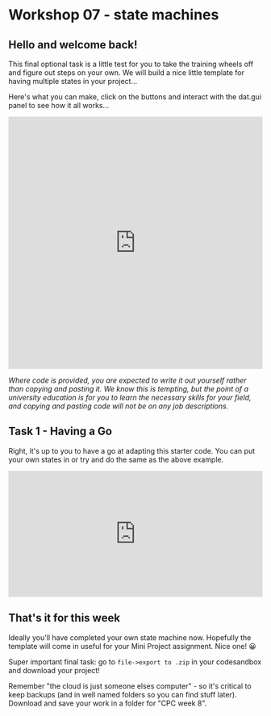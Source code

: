 # Workshop 07 - state machines
## Hello and welcome back!
This final optional task is a little test for you to take the training wheels off and figure out steps on your own. We will build a nice little template for having multiple states in your project...

Here's what you can make, click on the buttons and interact with the dat.gui panel to see how it all works...

<iframe src="https://codesandbox.io/embed/w09-finitestate-eh6v2?fontsize=14&hidenavigation=1&theme=dark&view=preview"
        style="width:100%;height:500px;border:0;overflow:hidden" 
        title="W07_FiniteState_END" 
        allow="accelerometer; ambient-light-sensor; camera; encrypted-media; geolocation; gyroscope; 
               hid; microphone; midi; payment; usb; vr; xr-spatial-tracking" 
        sandbox="allow-forms allow-modals allow-popups allow-presentation allow-same-origin allow-scripts">
</iframe>

*Where code is provided, you are expected to write it out yourself rather than copying and pasting it. We know this is tempting, but the point of a university education is for you to learn the necessary skills for your field, and copying and pasting code will not be on any job descriptions.*

## Task 1 - Having a Go
Right, it's up to you to have a go at adapting this starter code. You can put your own states in or try and do the same as the above example.

<iframe src="https://codesandbox.io/embed/w09-finitestatestarter-fiwx3?fontsize=14&hidenavigation=1&theme=dark&view=preview"
        style="width:100%;height:250px;border:0;overflow:hidden" 
        title="W07_starter" 
        allow="accelerometer; ambient-light-sensor; camera; encrypted-media; geolocation; gyroscope; 
               hid; microphone; midi; payment; usb; vr; xr-spatial-tracking" 
        sandbox="allow-forms allow-modals allow-popups allow-presentation allow-same-origin allow-scripts">
</iframe>

## That's it for this week
Ideally you'll have completed your own state machine now. Hopefully the template will come in useful for your Mini Project assignment. Nice one! 😀

Super important final task: go to `file->export to .zip` in your codesandbox and download your project!

Remember "the cloud is just someone elses computer" - so it's critical to keep backups (and in well named folders so you can find stuff later). Download and save your work in a folder for "CPC week 8".



